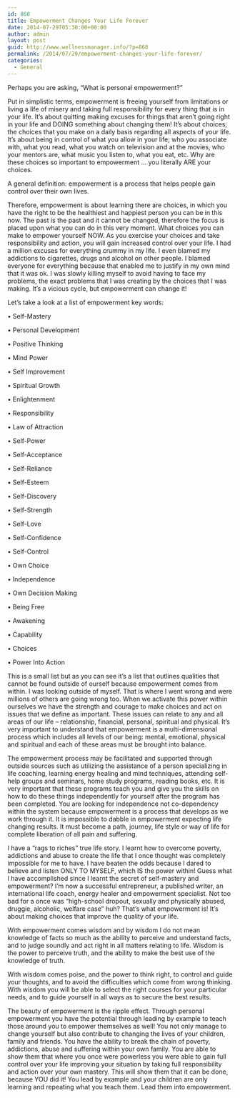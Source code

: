 ```yaml
---
id: 868
title: Empowerment Changes Your Life Forever
date: 2014-07-29T05:30:00+00:00
author: admin
layout: post
guid: http://www.wellnessmanager.info/?p=868
permalink: /2014/07/29/empowerment-changes-your-life-forever/
categories:
  - General
---
```

Perhaps you are asking, “What is personal empowerment?”

Put in simplistic terms, empowerment is freeing yourself from limitations or living a life of misery and taking full responsibility for every thing that is in your life. It’s about quitting making excuses for things that aren’t going right in your life and DOING something about changing them! It’s about choices; the choices that you make on a daily basis regarding all aspects of your life. It’s about being in control of what you allow in your life; who you associate with, what you read, what you watch on television and at the movies, who your mentors are, what music you listen to, what you eat, etc. Why are these choices so important to empowerment … you literally ARE your choices.

A general definition: empowerment is a process that helps people gain control over their own lives.

Therefore, empowerment is about learning there are choices, in which you have the right to be the healthiest and happiest person you can be in this now. The past is the past and it cannot be changed, therefore the focus is placed upon what you can do in this very moment. What choices you can make to empower yourself NOW. As you exercise your choices and take responsibility and action, you will gain increased control over your life. I had a million excuses for everything crummy in my life. I even blamed my addictions to cigarettes, drugs and alcohol on other people. I blamed everyone for everything because that enabled me to justify in my own mind that it was ok. I was slowly killing myself to avoid having to face my problems, the exact problems that I was creating by the choices that I was making. It’s a vicious cycle, but empowerment can change it!

Let’s take a look at a list of empowerment key words:

• Self-Mastery
  
• Personal Development
  
• Positive Thinking
  
• Mind Power
  
• Self Improvement
  
• Spiritual Growth
  
• Enlightenment
  
• Responsibility
  
• Law of Attraction
  
• Self-Power
  
• Self-Acceptance
  
• Self-Reliance
  
• Self-Esteem
  
• Self-Discovery
  
• Self-Strength
  
• Self-Love
  
• Self-Confidence
  
• Self-Control
  
• Own Choice
  
• Independence
  
• Own Decision Making
  
• Being Free
  
• Awakening
  
• Capability
  
• Choices
  
• Power Into Action

This is a small list but as you can see it’s a list that outlines qualities that cannot be found outside of ourself because empowerment comes from within. I was looking outside of myself. That is where I went wrong and were millions of others are going wrong too. When we activate this power within ourselves we have the strength and courage to make choices and act on issues that we define as important. These issues can relate to any and all areas of our life – relationship, financial, personal, spiritual and physical. It’s very important to understand that empowerment is a multi-dimensional process which includes all levels of our being: mental, emotional, physical and spiritual and each of these areas must be brought into balance.

The empowerment process may be facilitated and supported through outside sources such as utilizing the assistance of a person specializing in life coaching, learning energy healing and mind techniques, attending self-help groups and seminars, home study programs, reading books, etc. It is very important that these programs teach you and give you the skills on how to do these things independently for yourself after the program has been completed. You are looking for independence not co-dependency within the system because empowerment is a process that develops as we work through it. It is impossible to dabble in empowerment expecting life changing results. It must become a path, journey, life style or way of life for complete liberation of all pain and suffering.

I have a “rags to riches” true life story. I learnt how to overcome poverty, addictions and abuse to create the life that I once thought was completely impossible for me to have. I have beaten the odds because I dared to believe and listen ONLY TO MYSELF, which IS the power within! Guess what I have accomplished since I learnt the secret of self-mastery and empowerment? I’m now a successful entrepreneur, a published writer, an international life coach, energy healer and empowerment specialist. Not too bad for a once was “high-school dropout, sexually and physically abused, druggie, alcoholic, welfare case” huh? That’s what empowerment is! It’s about making choices that improve the quality of your life.

With empowerment comes wisdom and by wisdom I do not mean knowledge of facts so much as the ability to perceive and understand facts, and to judge soundly and act right in all matters relating to life. Wisdom is the power to perceive truth, and the ability to make the best use of the knowledge of truth.

With wisdom comes poise, and the power to think right, to control and guide your thoughts, and to avoid the difficulties which come from wrong thinking. With wisdom you will be able to select the right courses for your particular needs, and to guide yourself in all ways as to secure the best results.

The beauty of empowerment is the ripple effect. Through personal empowerment you have the potential through leading by example to teach those around you to empower themselves as well! You not only manage to change yourself but also contribute to changing the lives of your children, family and friends. You have the ability to break the chain of poverty, addictions, abuse and suffering within your own family. You are able to show them that where you once were powerless you were able to gain full control over your life improving your situation by taking full responsibility and action over your own mastery. This will show them that it can be done, because YOU did it! You lead by example and your children are only learning and repeating what you teach them. Lead them into empowerment.